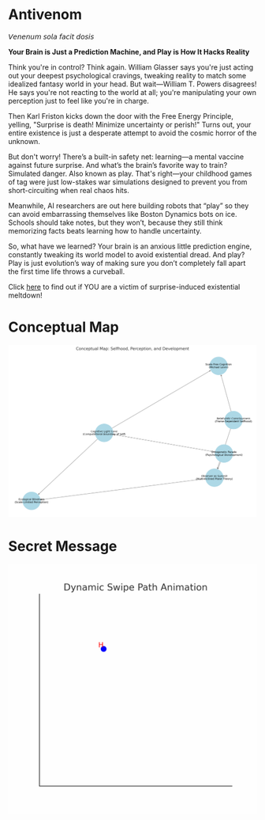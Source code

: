 # Antivenom

𝘝𝘦𝘯𝘦𝘯𝘶𝘮 𝘴𝘰𝘭𝘢 𝘧𝘢𝘤𝘪𝘵 𝘥𝘰𝘴𝘪𝘴

**Your Brain is Just a Prediction Machine, and Play is How It Hacks Reality**

Think you're in control? Think again. William Glasser says you're just acting out your deepest psychological cravings, tweaking reality to match some idealized fantasy world in your head. But wait—William T. Powers disagrees! He says you're not reacting to the world at all; you're manipulating your own perception just to feel like you're in charge.

Then Karl Friston kicks down the door with the Free Energy Principle, yelling, "Surprise is death! Minimize uncertainty or perish!" Turns out, your entire existence is just a desperate attempt to avoid the cosmic horror of the unknown.

But don't worry! There’s a built-in safety net: learning—a mental vaccine against future surprise. And what’s the brain’s favorite way to train? Simulated danger. Also known as play. That's right—your childhood games of tag were just low-stakes war simulations designed to prevent you from short-circuiting when real chaos hits.

Meanwhile, AI researchers are out here building robots that “play” so they can avoid embarrassing themselves like Boston Dynamics bots on ice. Schools should take notes, but they won’t, because they still think memorizing facts beats learning how to handle uncertainty.

So, what have we learned? Your brain is an anxious little prediction engine, constantly tweaking its world model to avoid existential dread. And play? Play is just evolution’s way of making sure you don’t completely fall apart the first time life throws a curveball.

Click [here](https://standardgalactic.github.io/antivenom/notes-on-active-inference) to find out if YOU are a victim of surprise-induced existential meltdown!

# Conceptual Map

![](mindmap.webp)

<!-- 
![](swipe_animation.gif)
![](continuous_swipe_trace.gif)
-->

# Secret Message

![](swipe_multiple_words_fixed.gif)
